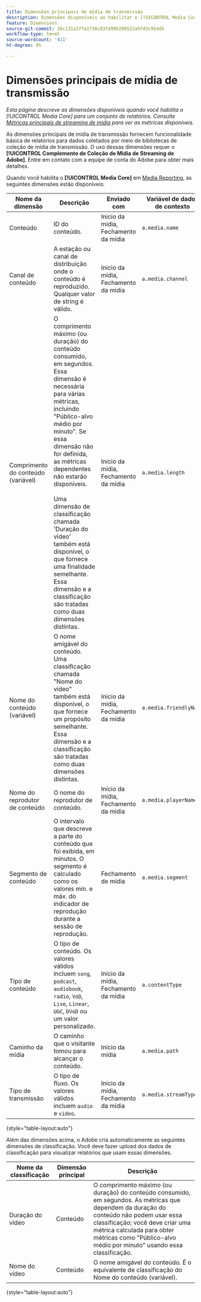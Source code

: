 ```yaml
---
title: Dimensões principais de mídia de transmissão
description: Dimensões disponíveis ao habilitar o [!UICONTROL Media Core] para um conjunto de relatórios.
feature: Dimensions
source-git-commit: 26c131a37fa1f30c83fd99b290523a97d3c954db
workflow-type: tm+mt
source-wordcount: '411'
ht-degree: 9%

---
```


# Dimensões principais de mídia de transmissão

*Esta página descreve as dimensões disponíveis quando você habilita o [!UICONTROL Media Core] para um conjunto de relatórios. Consulte [Métricas principais de streaming de mídia](../metrics/sm-core.md) para ver as métricas disponíveis.*

As dimensões principais de mídia de transmissão fornecem funcionalidade básica de relatórios para dados coletados por meio de bibliotecas de coleção de mídia de transmissão. O uso dessas dimensões requer o **[!UICONTROL Complemento de Coleção de Mídia de Streaming de Adobe]**. Entre em contato com a equipe de conta do Adobe para obter mais detalhes.

Quando você habilita o **[!UICONTROL Media Core]** em [Media Reporting](/help/admin/admin/c-manage-report-suites/c-edit-report-suites/media-management.md), as seguintes dimensões estão disponíveis:

| Nome da dimensão | Descrição | Enviado com | Variável de dados de contexto |
| --- | --- | --- | --- |
| Conteúdo | ID do conteúdo. | Início da mídia, Fechamento da mídia | `a.media.name` |
| Canal de conteúdo | A estação ou canal de distribuição onde o conteúdo é reproduzido. Qualquer valor de string é válido. | Início da mídia, Fechamento da mídia | `a.media.channel` |
| Comprimento do conteúdo (variável) | O comprimento máximo (ou duração) do conteúdo consumido, em segundos. Essa dimensão é necessária para várias métricas, incluindo &quot;Público-alvo médio por minuto&quot;. Se essa dimensão não for definida, as métricas dependentes não estarão disponíveis.<br><br>Uma dimensão de classificação chamada &#39;Duração do vídeo&#39; também está disponível, o que fornece uma finalidade semelhante. Essa dimensão e a classificação são tratadas como duas dimensões distintas. | Início da mídia, Fechamento da mídia | `a.media.length` |
| Nome do conteúdo (variável) | O nome amigável do conteúdo. Uma classificação chamada &quot;Nome do vídeo&quot; também está disponível, o que fornece um propósito semelhante. Essa dimensão e a classificação são tratadas como duas dimensões distintas. | Início da mídia, Fechamento da mídia | `a.media.friendlyName` |
| Nome do reprodutor de conteúdo | O nome do reprodutor de conteúdo. | Início da mídia, Fechamento da mídia | `a.media.playerName` |
| Segmento de conteúdo | O intervalo que descreve a parte do conteúdo que foi exibida, em minutos. O segmento é calculado como os valores mín. e máx. do indicador de reprodução durante a sessão de reprodução. | Fechamento de mídia | `a.media.segment` |
| Tipo de conteúdo | O tipo de conteúdo. Os valores válidos incluem `song`, `podcast`, `audiobook`, `radio`, `VoD`, `Live`, `Linear`, `UGC`, `DVoD` ou um valor personalizado. | Início da mídia, Fechamento da mídia | `a.contentType` |
| Caminho da mídia | O caminho que o visitante tomou para alcançar o conteúdo. | Início da mídia | `a.media.path` |
| Tipo de transmissão | O tipo de fluxo. Os valores válidos incluem `audio` e `video`. | Início da mídia, Fechamento da mídia | `a.media.streamType` |

{style="table-layout:auto"}

Além das dimensões acima, o Adobe cria automaticamente as seguintes dimensões de classificação. Você deve fazer upload dos dados de classificação para visualizar relatórios que usam essas dimensões.

| Nome da classificação | Dimensão principal | Descrição |
| --- | --- | --- |
| Duração do vídeo | Conteúdo | O comprimento máximo (ou duração) do conteúdo consumido, em segundos. As métricas que dependem da duração do conteúdo não podem usar essa classificação; você deve criar uma métrica calculada para obter métricas como &quot;Público-alvo médio por minuto&quot; usando essa classificação. |
| Nome do vídeo | Conteúdo | O nome amigável do conteúdo. É o equivalente de classificação do Nome do conteúdo (variável). |

{style="table-layout:auto"}
